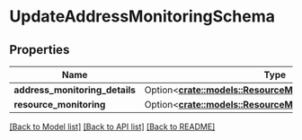 # UpdateAddressMonitoringSchema

## Properties

Name | Type | Description | Notes
------------ | ------------- | ------------- | -------------
**address_monitoring_details** | Option<[**crate::models::ResourceMonitoringAddressDetails**](ResourceMonitoringAddressDetails.md)> |  | [optional]
**resource_monitoring** | Option<[**crate::models::ResourceMonitoringDetails**](ResourceMonitoringDetails.md)> |  | [optional]

[[Back to Model list]](../README.md#documentation-for-models) [[Back to API list]](../README.md#documentation-for-api-endpoints) [[Back to README]](../README.md)


